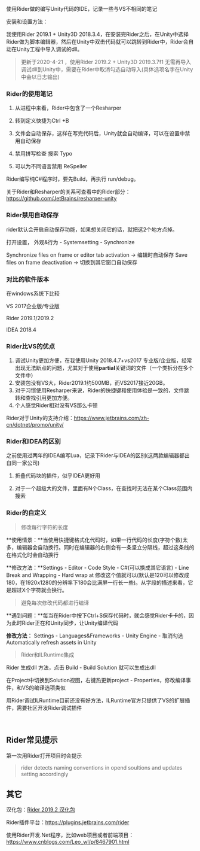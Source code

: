 使用Rider做的编写Unity代码的IDE，记录一些与VS不相同的笔记

安装和设置方法：

我使用Rider 2019.1 + Unity3D 2018.3.4，在安装完Rider之后，在Unity中选择Rider做为脚本编辑器，然后在Unity中双击代码就可以跳转到Rider中，Rider会自动在Unity工程中导入调试的dll。

> 更新于2020-4-21 ，使用Rider 2019.2 + Unity3D 2019.3.7f1 无需再导入调试dll到Unity中，需要在Rider中取消勾选自动导入(具体选项名字在Unity中会以日志输出)

### Rider的使用笔记

1. 从进程中来看，Rider中包含了一个Resharper

2. 转到定义快捷为Ctrl +B

3. 文件会自动保存，这样在写完代码后，Unity就会自动编译，可以在设置中禁用自动保存

4. 禁用拼写检查  搜索 Typo

5. 可以为不同语言禁用 ReSpeller

Rider编写纯C#程序时，要先Build，再执行 run/debug。

关于Rider和Resharper的关系可查看中的Rider部分：https://github.com/JetBrains/resharper-unity



### Rider禁用自动保存

rider默认会开启自动保存功能，如果想关闭它的话，就把这2个地方点掉。

打开设置， 外观&行为 - Systemsetting - Synchronize

Synchronize files on frame or editor tab activation -> 编辑时自动保存
Save files on frame deactivation -> 切换到其它窗口自动保存



### 对比的软件版本

在windows系统下比较

VS 2017企业版/专业版

Rider 2019.1/2019.2

IDEA 2018.4



### Rider比VS的优点

1. 调试Unity更加方便，在我使用Unity 2018.4.7+vs2017 专业版/企业版，经常出现无法断点的问题，尤其对于使用**partial**关键词的文件（一个类拆分在多个文件中）
2. 安装包没有VS大，Rider2019.1约500MB，而VS2017接近20GB。
3. 对于习惯使用Resharper来说，Rider的快捷键和使用体验是一致的，文件跳转和查找引用更加方便。
4. 个人感觉Rider相对没有VS那么卡顿

Rider对于Unity的支持介绍：https://www.jetbrains.com/zh-cn/dotnet/promo/unity/



### Rider和IDEA的区别

之前使用过两年的IDEA编写Lua，记录下Rider与IDEA的区别(这两款编辑器都出自同一家公司)

1. 折叠代码块的插件，似乎IDEA更好用

2. 对于一个超级大的文件，里面有N个Class，在查找时无法在某个Class范围内搜索



### Rider的自定义

> 修改每行字符的长度

**使用情景：**当使用快捷键格式化代码时，如果一行代码的长度(字符个数)太多，编辑器会自动换行。同时在编辑器的右侧会有一条坚立分隔线，超过这条线的在格式化时会自动换行

**修改方法：**Settings - Editor - Code Style - C#(可以换成其它语言) - Line Break and Wrapping - Hard wrap at 修改这个值就可以(默认是120可以修改成180，在1920x1280的分辨率下180会比满屏一行长一些)。从字段的描述来看，它是超过X个字符就会换行。



> 避免每次修改代码都进行编译

**遇到问题：**每当在Rider中按下Ctrl+S保存代码时，就会感觉Rider卡卡的，因为此时Rider正在和Unity同步，让Unity编译代码

**修改方法：** Settings - Languages&Frameworks - Unity Engine - 取消勾选 Automatically refresh assets in Unity



> Rider和ILRuntime集成

 Rider 生成dll 方法，点击 Build  - Build Solution 就可以生成出dll

在Project中切换到Solution视图，右键热更新project -  Properties，修改编译事件，和VS的编译选项类似

用Rider调试ILRuntime目前还没有好方法，ILRuntime官方只提供了VS的扩展插件，需要社区开发Rider调试插件

​      

## Rider常见提示

第一次用Rider打开项目时会提示

> rider detects naming conventions in opend soultions and updates setting accordingly



## 其它

汉化包：[Rider 2019.2 汉化包](https://blog.csdn.net/pingfangx/article/details/97928905)

Rider插件平台：https://plugins.jetbrains.com/rider

使用Rider开发.Net程序，比如web项目或者前端项目：https://www.cnblogs.com/Leo_wl/p/8467901.html
